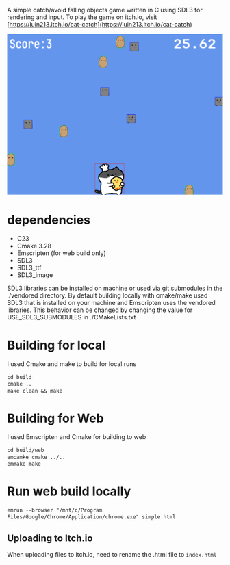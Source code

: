 A simple catch/avoid falling objects game written in C using SDL3 for rendering and input. To play the game on itch.io, visit [https://luin213.itch.io/cat-catch](https://luin213.itch.io/cat-catch)

![screen shot](images/Screenshot.png)

# dependencies
* C23
* Cmake 3.28
* Emscripten (for web build only)
* SDL3
* SDL3_ttf
* SDL3_image

SDL3 libraries can be installed on machine or used via git submodules in the ./vendored directory. By default building locally with cmake/make used SDL3 that is installed on your machine and Emscripten uses the vendored libraries.
This behavior can be changed by changing the value for USE_SDL3_SUBMODULES in ./CMakeLists.txt

# Building for local
I used Cmake and make to build for local runs
```
cd build
cmake ..
make clean && make
```

# Building for Web
I used Emscripten and Cmake for building to web

```
cd build/web 
emcamke cmake ../..
emmake make
```

# Run web build locally
```
emrun --browser "/mnt/c/Program Files/Google/Chrome/Application/chrome.exe" simple.html

```

## Uploading to Itch.io
When uploading files to itch.io, need to rename the .html file to `index.html` 
